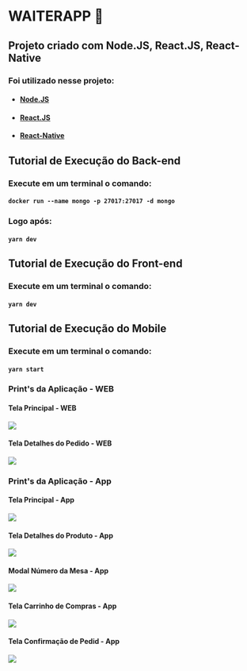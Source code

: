# WAITERAPP :wine_glass:

## Projeto criado com Node.JS, React.JS, React-Native

### Foi utilizado nesse projeto:

* #### [Node.JS](https://nodejs.org/en/)
* #### [React.JS](https://reactjs.org/)
* #### [React-Native](https://reactnative.dev/)

## Tutorial de Execução do Back-end

### Execute em um terminal o comando:

#### `docker run --name mongo -p 27017:27017 -d mongo`

### Logo após:

#### `yarn dev`

## Tutorial de Execução do Front-end

### Execute em um terminal o comando:

#### `yarn dev`

## Tutorial de Execução do Mobile

### Execute em um terminal o comando:

#### `yarn start`

### Print's da Aplicação - WEB

#### Tela Principal - WEB

<img src="/products-images/home-fe.png"/>



#### Tela Detalhes do Pedido - WEB

<img src="/products-images/order-details-fe.png"/>



### Print's da Aplicação - App

#### Tela Principal - App

<img src="/products-images/home-app.png"/>



#### Tela Detalhes do Produto - App

<img src="/products-images/product-details-app.png"/>



#### Modal Número da Mesa - App

<img src="/products-images/table-number.png"/>



#### Tela Carrinho de Compras - App

<img src="/products-images/table-cart.png"/>



#### Tela Confirmação de Pedid - App

<img src="/products-images/order-confirmed.png"/>
